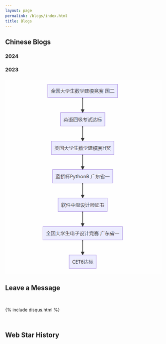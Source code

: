```yaml
---
layout: page
permalink: /blogs/index.html
title: Blogs
---
```


## Chinese Blogs

### 2024



### 2023


### ![image-20240828223130739](blogs.assets/image-20240828223130739.png)







## Leave a Message

<br>

{% include disqus.html %} 

<br>

## Web Star History



